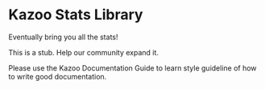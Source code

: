 # Kazoo Stats Library

Eventually bring you all the stats!

This is a stub. Help our community expand it.

Please use the Kazoo Documentation Guide to learn style guideline of how to write good documentation.
